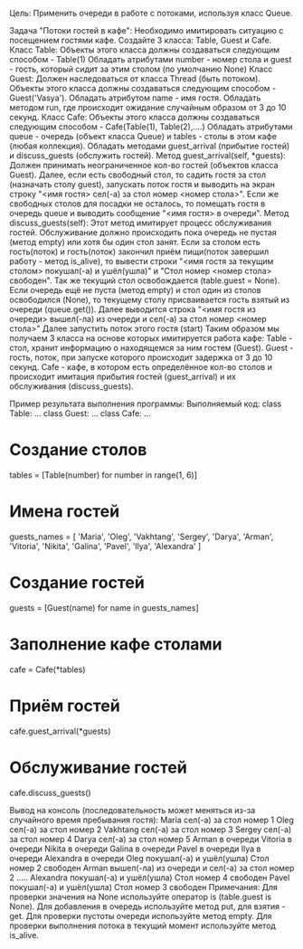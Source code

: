 Цель: Применить очереди в работе с потоками, используя класс Queue.

Задача "Потоки гостей в кафе":
Необходимо имитировать ситуацию с посещением гостями кафе.
Создайте 3 класса: Table, Guest и Cafe.
Класс Table:
Объекты этого класса должны создаваться следующим способом - Table(1)
Обладать атрибутами number - номер стола и guest - гость, который сидит за этим столом (по умолчанию None)
Класс Guest:
Должен наследоваться от класса Thread (быть потоком).
Объекты этого класса должны создаваться следующим способом - Guest('Vasya').
Обладать атрибутом name - имя гостя.
Обладать методом run, где происходит ожидание случайным образом от 3 до 10 секунд.
Класс Cafe:
Объекты этого класса должны создаваться следующим способом - Cafe(Table(1), Table(2),....)
Обладать атрибутами queue - очередь (объект класса Queue) и tables - столы в этом кафе (любая коллекция).
Обладать методами guest_arrival (прибытие гостей) и discuss_guests (обслужить гостей).
Метод guest_arrival(self, *guests):
Должен принимать неограниченное кол-во гостей (объектов класса Guest).
Далее, если есть свободный стол, то садить гостя за стол (назначать столу guest), запускать поток гостя и выводить на экран строку "<имя гостя> сел(-а) за стол номер <номер стола>".
Если же свободных столов для посадки не осталось, то помещать гостя в очередь queue и выводить сообщение "<имя гостя> в очереди".
Метод discuss_guests(self):
Этот метод имитирует процесс обслуживания гостей.
Обслуживание должно происходить пока очередь не пустая (метод empty) или хотя бы один стол занят.
Если за столом есть гость(поток) и гость(поток) закончил приём пищи(поток завершил работу - метод is_alive), то вывести строки "<имя гостя за текущим столом> покушал(-а) и ушёл(ушла)" и "Стол номер <номер стола> свободен". Так же текущий стол освобождается (table.guest = None).
Если очередь ещё не пуста (метод empty) и стол один из столов освободился (None), то текущему столу присваивается гость взятый из очереди (queue.get()). Далее выводится строка "<имя гостя из очереди> вышел(-ла) из очереди и сел(-а) за стол номер <номер стола>"
Далее запустить поток этого гостя (start)
Таким образом мы получаем 3 класса на основе которых имитируется работа кафе:
Table - стол, хранит информацию о находящемся за ним гостем (Guest).
Guest - гость, поток, при запуске которого происходит задержка от 3 до 10 секунд.
Cafe - кафе, в котором есть определённое кол-во столов и происходит имитация прибытия гостей (guest_arrival) и их обслуживания (discuss_guests).

Пример результата выполнения программы:
Выполняемый код:
class Table:
...
class Guest:
...
class Cafe:
...
# Создание столов
tables = [Table(number) for number in range(1, 6)]
# Имена гостей
guests_names = [
'Maria', 'Oleg', 'Vakhtang', 'Sergey', 'Darya', 'Arman',
'Vitoria', 'Nikita', 'Galina', 'Pavel', 'Ilya', 'Alexandra'
]
# Создание гостей
guests = [Guest(name) for name in guests_names]
# Заполнение кафе столами
cafe = Cafe(*tables)
# Приём гостей
cafe.guest_arrival(*guests)
# Обслуживание гостей
cafe.discuss_guests()

Вывод на консоль (последовательность может меняться из-за случайного время пребывания гостя):
Maria сел(-а) за стол номер 1
Oleg сел(-а) за стол номер 2
Vakhtang сел(-а) за стол номер 3
Sergey сел(-а) за стол номер 4
Darya сел(-а) за стол номер 5
Arman в очереди
Vitoria в очереди
Nikita в очереди
Galina в очереди
Pavel в очереди
Ilya в очереди
Alexandra в очереди
Oleg покушал(-а) и ушёл(ушла)
Стол номер 2 свободен
Arman вышел(-ла) из очереди и сел(-а) за стол номер 2
.....
Alexandra покушал(-а) и ушёл(ушла)
Стол номер 4 свободен
Pavel покушал(-а) и ушёл(ушла)
Стол номер 3 свободен
Примечания:
Для проверки значения на None используйте оператор is (table.guest is None).
Для добавления в очередь используйте метод put, для взятия - get.
Для проверки пустоты очереди используйте метод empty.
Для проверки выполнения потока в текущий момент используйте метод is_alive.
